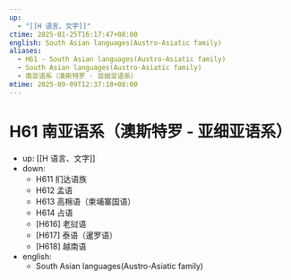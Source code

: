 ```yaml
---
up:
  - "[[H 语言、文字]]"
ctime: 2025-01-25T16:17:47+08:00
english: South Asian languages(Austro-Asiatic family)
aliases:
  - H61 - South Asian languages(Austro-Asiatic family)
  - South Asian languages(Austro-Asiatic family)
  - 南亚语系（澳斯特罗 - 亚细亚语系）
mtime: 2025-09-09T12:37:18+08:00
---
```


# H61 南亚语系（澳斯特罗 - 亚细亚语系）

- up: [[H 语言、文字]]
- down:
	- H611 扪达语族
	- H612 孟语
	- H613 高棉语（柬埔寨国语）
	- H614 占语
	- [H616] 老挝语
	- [H617] 泰语（暹罗语）
	- [H618] 越南语
- english:
	- South Asian languages(Austro-Asiatic family)
